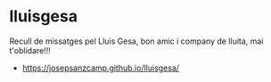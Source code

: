 # lluisgesa
Recull de missatges pel Lluis Gesa, bon amic i company de lluita, mai t'oblidare!!!
- https://josepsanzcamp.github.io/lluisgesa/
